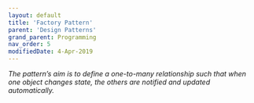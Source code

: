 ```yaml
---
layout: default
title: 'Factory Pattern'
parent: 'Design Patterns'
grand_parent: Programming
nav_order: 5
modifiedDate: 4-Apr-2019
---
```

<em> The pattern’s aim is to define a one-to-many relationship such that when one object changes state, the others are notified and updated automatically.</em>
